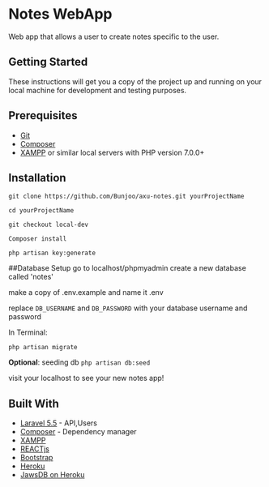 # Notes WebApp

Web app that allows a user to create notes specific to the user.

## Getting Started

These instructions will get you a copy of the project up and running on your local machine for development and testing purposes.

## Prerequisites

* [Git](https://git-scm.com/downloads)
* [Composer](https://getcomposer.org/download/)
* [XAMPP](https://www.apachefriends.org/index.html) or similar local servers with PHP version 7.0.0+


## Installation

```
git clone https://github.com/Bunjoo/axu-notes.git yourProjectName
```

```
cd yourProjectName
```

```
git checkout local-dev
```

```
Composer install
```

```
php artisan key:generate
```

##Database Setup
go to localhost/phpmyadmin create a new database called 'notes'

make a copy of .env.example and name it .env

replace `DB_USERNAME` and `DB_PASSWORD` with your database username and password

In Terminal:
```
php artisan migrate
```

**Optional**: seeding db `php artisan db:seed`

visit your localhost to see your new notes app!

## Built With

* [Laravel 5.5](https://laravel.com/) - API,Users
* [Composer](https://getcomposer.org/) - Dependency manager
* [XAMPP](https://www.apachefriends.org/index.html)
* [REACTjs](https://reactjs.org/)
* [Bootstrap](https://getbootstrap.com/)
* [Heroku](http://herokuapp.com/)
* [JawsDB on Heroku](https://elements.heroku.com/addons/jawsdb-maria)
